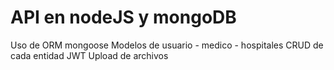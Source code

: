 # API en nodeJS y mongoDB

Uso de ORM mongoose
Modelos de usuario - medico - hospitales
CRUD de cada entidad
JWT
Upload de archivos
